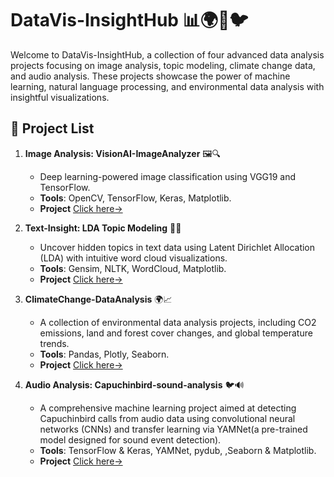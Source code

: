 # DataVis-InsightHub 📊🌍📸🐦

Welcome to DataVis-InsightHub, a collection of four advanced data analysis projects focusing on image analysis, topic modeling, climate change data, and audio analysis. These projects showcase the power of machine learning, natural language processing, and environmental data analysis with insightful visualizations.

## 📁 Project List

1. **Image Analysis: VisionAI-ImageAnalyzer** 🖼️🔍
   - Deep learning-powered image classification using VGG19 and TensorFlow.
   - **Tools**: OpenCV, TensorFlow, Keras, Matplotlib.
   - **Project** [Click here→](./VisionAI-ImageAnalyzer)

2. **Text-Insight: LDA Topic Modeling** 📝🔎
   - Uncover hidden topics in text data using Latent Dirichlet Allocation (LDA) with intuitive word cloud visualizations.
   - **Tools**: Gensim, NLTK, WordCloud, Matplotlib.
   - **Project** [Click here→](./LDA-Topic-Modeling)

3. **ClimateChange-DataAnalysis** 🌍📈
   - A collection of environmental data analysis projects, including CO2 emissions, land and forest cover changes, and global temperature trends.
   - **Tools**: Pandas, Plotly, Seaborn.
   - **Project** [Click here→](./ClimateChange-DataAnalysis)
     
4. **Audio Analysis: Capuchinbird-sound-analysis** 🐦🔊
   - A comprehensive machine learning project aimed at detecting Capuchinbird calls from audio data using convolutional neural networks (CNNs) and transfer learning via YAMNet(a pre-trained model designed for sound event detection).
   - **Tools**:
TensorFlow & Keras,
YAMNet,
pydub,
,Seaborn & Matplotlib.
   - **Project** [Click here→](./capuchinbird-sound-analysis)

